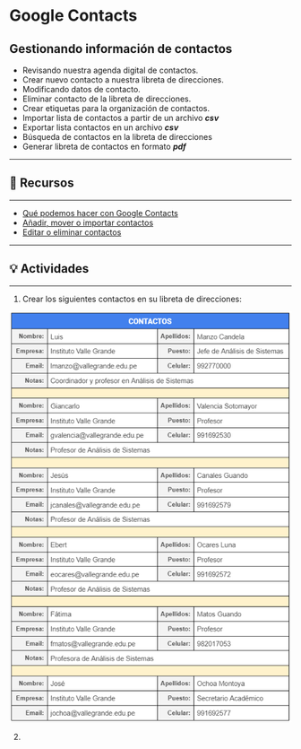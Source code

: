 # Google Contacts

## Gestionando información de contactos
- Revisando nuestra agenda digital de contactos.
- Crear nuevo contacto a nuestra libreta de direcciones.
- Modificando datos de contacto.
- Eliminar contacto de la libreta de direcciones.
- Crear etiquetas para la organización de contactos.
- Importar lista de contactos a partir de un archivo ***csv***
- Exportar lista contactos en un archivo ***csv***
- Búsqueda de contactos en la libreta de direcciones
- Generar libreta de contactos en formato ***pdf***

---
## :orange_book: Recursos
---
- [Qué podemos hacer con Google Contacts](https://support.google.com/a/users/answer/9310345?hl=en)
- [Añadir, mover o importar contactos](https://support.google.com/contacts/answer/1069522?hl=es&ref_topic=9160153)
- [Editar o eliminar contactos](https://support.google.com/contacts/answer/7280886?hl=es&ref_topic=9160153)

---
## :bulb: Actividades
---
1. Crear los siguientes contactos en su libreta de direcciones:

![Contactos Valle Grande](../images/contacts-vg.png)

2. 
